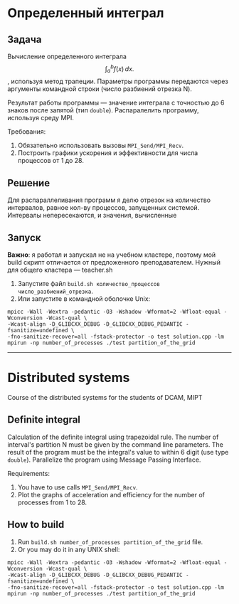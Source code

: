 # **Определенный интеграл**

## **Задача**

Вычисление определенного интеграла $$ \int_a^b f(x)\,dx.$$ , используя метод трапеции. Параметры программы передаются через аргументы командной строки (число разбиений отрезка N).

Результат работы программы — значение интеграла с точностью до 6 знаков после запятой (тип `double`). Распаралелить программу, используя среду MPI. 

Требования:
1. Обязательно использовать вызовы ```MPI_Send/MPI_Recv```.
2. Построить графики ускорения и эффективности для числа процессов от 1 до 28.

## **Решение**

Для распараллеливания программ я делю отрезок на количество интервалов, равное кол-ву процессов, запущенных системой. Интервалы непересекаются, и значения, вычисленные 

## **Запуск**

**Важно**: я работал и запускал не на учебном кластере, поэтому мой build скрипт отличается от предложенного преподавателем. Нужный для общего кластера — teacher.sh
1. Запустите файл ```build.sh количество_процессов число_разбиений_отрезка```.
2. Или запустите в командной оболочке Unix:

```
mpicc -Wall -Wextra -pedantic -O3 -Wshadow -Wformat=2 -Wfloat-equal -Wconversion -Wcast-qual \
-Wcast-align -D_GLIBCXX_DEBUG -D_GLIBCXX_DEBUG_PEDANTIC -fsanitize=undefined \
-fno-sanitize-recover=all -fstack-protector -o test solution.cpp -lm
mpirun -np number_of_processes ./test partition_of_the_grid
```
---
# **Distributed systems**
Course of the distributed systems for the students of DCAM, MIPT

## **Definite integral**

Calculation of the definite integral using trapezoidal rule. The number of interval's partition N must be given by the command line parameters. 
The result of the program must be the integral's value to within 6 digit (use type `double`). Parallelize the program using Message Passing Interface.

Requirements:
1. You have to use calls ```MPI_Send/MPI_Recv```.
2. Plot the graphs of acceleration and efficiency for the number of processes from 1 to 28.

## **How to build**

1. Run ```build.sh number_of_processes partition_of_the_grid``` file.
2. Or you may do it in any UNIX shell:

```
mpicc -Wall -Wextra -pedantic -O3 -Wshadow -Wformat=2 -Wfloat-equal -Wconversion -Wcast-qual \
-Wcast-align -D_GLIBCXX_DEBUG -D_GLIBCXX_DEBUG_PEDANTIC -fsanitize=undefined \
-fno-sanitize-recover=all -fstack-protector -o test solution.cpp -lm
mpirun -np number_of_processes ./test partition_of_the_grid
```